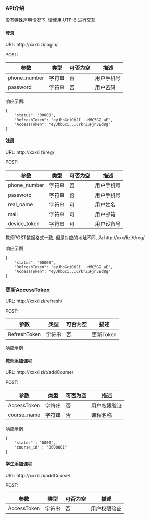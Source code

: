 ### API介绍

没有特殊声明情况下, 请使用 UTF-8 进行交互

#### 登录

URL: http://xxx/lizi/login/

POST:

| 参数 | 类型 | 可否为空 | 描述 |
| --- | ----- | ------- | ----- |
| phone\_number | 字符串 | 否 |  用户手机号 |
| password | 字符串 | 否 | 用户密码 |

响应示例:

```
{
	"status": "00000",
	"RefreshToken": "eyJhbGciOiJI...MMC5G2_aE",
	"AccessToken": "eyJhbGci...CYkrZuFjnvBd8g"
}
```

#### 注册

URL: http://xxx/lizi/reg/

POST:		

| 参数 | 类型 | 可否为空 | 描述 |
| --- | --- | --- | --- |
| phone\_number | 字符串 | 否 | 用户手机号 |
| password | 字符串 | 否 | 用户手机号 |
| real\_name | 字符串 | 可 | 用户姓名 |
| mail | 字符串 | 可 | 用户邮箱 |
| device\_token | 字符串 | 可 | 用户设备号 |

教师POST数据格式一致, 但是对应的地址不同, 为 http://xxx/lizi/t/reg/

响应示例

```
{
	"status": "00000",
	"RefreshToken": "eyJhbGciOiJI...MMC5G2_aE",
	"AccessToken": "eyJhbGci...CYkrZuFjnvBd8g"
}
```

### 更新AccessToken

URL: http://xxx/lizi/refresh/

POST:

| 参数 | 类型 | 可否为空 | 描述 |
| --- | ---- | ----- | --- |
| RefreshToken | 字符串 | 否 | 更新Token |

响应示例



#### 教师添加课程

URL: http://xxx/lizi/t/addCourse/

POST:

| 参数 | 类型 | 可否为空 | 描述 |
| --- | --- | ---- | ---- |
| AccessToken | 字符串 | 否 | 用户权限验证 |
| course\_name | 字符串 | 否 | 课程名称 |

响应示例

```
{
	"status" : "0000",
	"course_id" : "0000001"
}
```

#### 学生添加课程

URL: http://xxx/lizi/addCourse/

POST:

| 参数 | 类型 | 可否为空 | 描述 |
| --- | --- | --- | --- |
| AccessToken | 字符串 | 否 | 用户权限验证 |
